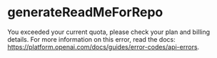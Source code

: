 # generateReadMeForRepo
You exceeded your current quota, please check your plan and billing details. For more information on this error, read the docs: https://platform.openai.com/docs/guides/error-codes/api-errors.